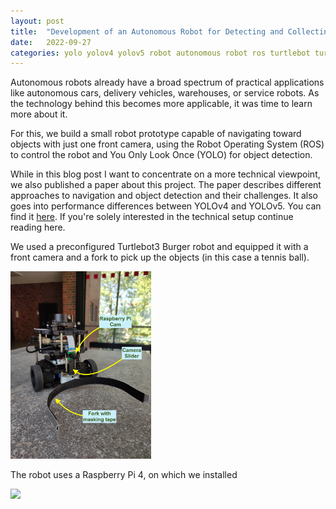 ```yaml
---
layout: post
title:  "Development of an Autonomous Robot for Detecting and Collecting Objects"
date:   2022-09-27
categories: yolo yolov4 yolov5 robot autonomous robot ros turtlebot turtlebot3 burger object detection
---
```


Autonomous robots already have a broad spectrum of practical applications like autonomous cars, delivery vehicles, warehouses, or service robots. As the technology behind this becomes more applicable, it was time to learn more about it.

For this, we build a small robot prototype capable of navigating toward objects with just one front camera, using the Robot Operating System (ROS) to control the robot and You Only Look Once (YOLO) for object detection.

While in this blog post I want to concentrate on a more technical viewpoint, we also published a paper about this project. The paper describes different approaches to navigation and object detection and their challenges. It also goes into performance differences between YOLOv4 and YOLOv5. You can find it [here](../assets/documents/AMR_Ball-Schubser_Term_Paper_HSMA_2022_v1.pdf). If you're solely interested in the technical setup continue reading here.

We used a preconfigured Turtlebot3 Burger robot and equipped it with a front camera and a fork to pick up the objects (in this case a tennis ball).

<img src="/assets/images/robot/ball-schubser_front_side_new_desc.jpg" height="300"/>

The robot uses a Raspberry Pi 4, on which we installed 

<img src="/assets/images/robot/network_setup.jpg" height="300"/>